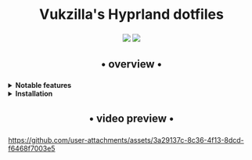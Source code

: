 <div align="center">
    <h1>Vukzilla's Hyprland dotfiles</h1>
    <h3></h3>
</div>


<div align="center"> 

![](https://img.shields.io/github/last-commit/Vukzilla/dots-hyprland?&style=for-the-badge&color=FFB1C8&logoColor=D9E0EE&labelColor=292324)
![](https://img.shields.io/github/stars/Vukzilla/dots-hyprland?style=for-the-badge&logo=andela&color=FFB686&logoColor=D9E0EE&labelColor=292324)

</a>

</div>

<div align="center">
    <h2>• overview •</h2>
    <h3></h3>
</div>

<details>
<summary><strong>Notable features</strong></summary>

- #### Alacritty colors adapt to wallpaper
- #### Custom Hyprland animations
- #### Screenshot and snipping tool
- #### Emoji picker launched with rofi `(Ctrl + V to paste the emoji)`
- #### GUI settings for:
  - Audio
  - Bluetooth
  - Internet
  - Calendar
  - Task manager

</details>

<details>
<summary><strong>Installation</strong></summary><br>

**Requirements:**  
- `yay` or `paru` (AUR helper)

**Steps:**  
1. Clone the repository:
    
   ```bash
   git clone https://github.com/Vukzilla/dots-hyprland.git
   cd dots-hyprland

2. Make the install script executable:
   
   ```bash 
   chmod +x install.sh

3. Run the installation script:

   ```bash  
    ./install.sh

</details>

<div align="center">
    <h2>• video preview •</h2>
    <h3></h3>
</div>

https://github.com/user-attachments/assets/3a29137c-8c36-4f13-8dcd-f6468f7003e5
